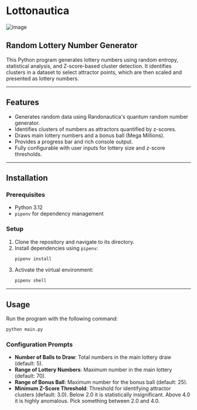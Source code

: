 # Lottonautica

![image](https://github.com/user-attachments/assets/6a946397-fbdb-4a86-8e8b-7bf658f09fa3)

## Random Lottery Number Generator

This Python program generates lottery numbers using random entropy, statistical analysis, and Z-score-based  cluster detection. It identifies clusters in a dataset to select attractor points, which are then scaled and presented as lottery numbers.

---

## Features

- Generates random data using Randonautica's quantum random number generator.
- Identifies clusters of numbers as attractors quantified by z-scores.
- Draws main lottery numbers and a bonus ball (Mega Millions).
- Provides a progress bar and rich console output.
- Fully configurable with user inputs for lottery size and z-score thresholds.

---

## Installation

### Prerequisites

- Python 3.12
- `pipenv` for dependency management

### Setup

1. Clone the repository and navigate to its directory.
2. Install dependencies using `pipenv`:
   ```bash
   pipenv install
   ```
3. Activate the virtual environment:
   ```bash
   pipenv shell
   ```

---

## Usage

Run the program with the following command:

```bash
python main.py
```

### Configuration Prompts

- **Number of Balls to Draw**: Total numbers in the main lottery draw (default: 5).
- **Range of Lottery Numbers**: Maximum number in the main lottery (default: 70).
- **Range of Bonus Ball**: Maximum number for the bonus ball (default: 25).
- **Minimum Z-Score Threshold**: Threshold for identifying attractor clusters (default: 3.0). Below 2.0 it is statistically insignificant. Above 4.0 it is highly anomalous. Pick something between 2.0 and 4.0.
